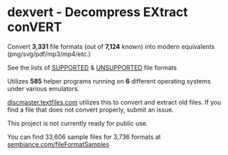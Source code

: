 # dexvert - **D**ecompress **EX**tract con**VERT**
Convert **3,331** file formats (out of **7,124** known) into modern equivalents (png/svg/pdf/mp3/mp4/etc.)

See the lists of [SUPPORTED](SUPPORTED.md) & [UNSUPPORTED](UNSUPPORTED.md) file formats

Utilizes **585** helper programs running on **6** different operating systems under various emulators.

[discmaster.textfiles.com](http://discmaster.textfiles.com/) utilizes this to convert and extract old files. If you find a file that does not convert properly, submit an issue.

This project is not currently ready for public use.

You can find 33,606 sample files for 3,736 formats at [sembiance.com/fileFormatSamples](https://sembiance.com/fileFormatSamples/)
